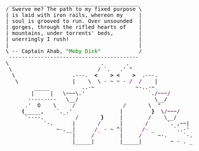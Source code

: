 <pre style="font-family:Menlo,'DejaVu Sans Mono',consolas,'Courier New',monospace"> _________________________________________                           <span style="color: #5f5fff; text-decoration-color: #5f5fff">+----- </span><span style="color: #5f5fff; text-decoration-color: #5f5fff; font-weight: bold">Sunday, 19 September 2021</span><span style="color: #5f5fff; text-decoration-color: #5f5fff"> ------+</span> <a href="https://www.informatik.uni-leipzig.de/~akiki/">Christopher Akiki</a>                
<span style="color: #800080; text-decoration-color: #800080">/</span> Swerve me? The path to my fixed purpose \                          <span style="color: #5f5fff; text-decoration-color: #5f5fff">|</span>                                      <span style="color: #5f5fff; text-decoration-color: #5f5fff">|</span> ┣━━ Interests                    
| is laid with iron rails, whereon my     |                          <span style="color: #5f5fff; text-decoration-color: #5f5fff">|</span> Hello, friend.                       <span style="color: #5f5fff; text-decoration-color: #5f5fff">|</span> ┃   ┣━━ My cat                   
| soul is grooved to run. Over unsounded  |                          <span style="color: #5f5fff; text-decoration-color: #5f5fff">|</span>                                      <span style="color: #5f5fff; text-decoration-color: #5f5fff">|</span> ┃   ┣━━ Representation Learning  
| gorges, through the rifled hearts of    |                          <span style="color: #5f5fff; text-decoration-color: #5f5fff">|</span> <span style="font-style: italic">This auto-generated message panel </span>   <span style="color: #5f5fff; text-decoration-color: #5f5fff">|</span> ┃   ┣━━ Language Generation      
| mountains, under torrents&#x27; beds,        |                          <span style="color: #5f5fff; text-decoration-color: #5f5fff">|</span> <span style="font-style: italic">was brought to you by the </span><span style="font-weight: bold; font-style: italic"><a href="https://en.wikipedia.org/wiki/Cowsay">cowsay</a></span><span style="font-style: italic"> </span>    <span style="color: #5f5fff; text-decoration-color: #5f5fff">|</span> ┃   ┣━━ Text Mining              
| unerringly I rush!                      |                          <span style="color: #5f5fff; text-decoration-color: #5f5fff">|</span> <span style="font-style: italic">stegosaurus, </span><span style="font-weight: bold; font-style: italic"><a href="https://en.wikipedia.org/wiki/Fortune_(Unix)">fortune</a></span><span style="font-style: italic"> and </span><span style="font-weight: bold; font-style: italic"><a href="https://github.com/willmcgugan/rich">Rich</a></span><span style="font-style: italic">. </span>      <span style="color: #5f5fff; text-decoration-color: #5f5fff">|</span> ┃   ┗━━ Dataset Creation         
|                                         |                          <span style="color: #5f5fff; text-decoration-color: #5f5fff">|</span>                                      <span style="color: #5f5fff; text-decoration-color: #5f5fff">|</span> ┣━━ Past Lives                   
\ -- Captain Ahab, <span style="color: #008000; text-decoration-color: #008000">&quot;Moby Dick&quot;</span>            <span style="color: #800080; text-decoration-color: #800080">/</span>                          <span style="color: #5f5fff; text-decoration-color: #5f5fff">|</span> <span style="font-weight: bold; font-style: italic">Follow me on twitter: </span><span style="font-weight: bold; font-style: italic"><a href="https://twitter.com/christopher">@christopher</a></span>   <span style="color: #5f5fff; text-decoration-color: #5f5fff">|</span> ┃   ┣━━ Sociocultural antropology
 -----------------------------------------                           <span style="color: #5f5fff; text-decoration-color: #5f5fff">|</span>                                      <span style="color: #5f5fff; text-decoration-color: #5f5fff">|</span> ┃   ┗━━ Network Engineering      
\                             .       .                              <span style="color: #5f5fff; text-decoration-color: #5f5fff">+--------------------------------------+</span> ┗━━ Current Location             
 \                           <span style="color: #800080; text-decoration-color: #800080">/</span> `.   .&#x27; &quot;                                                                          ┗━━ Leipzig, Germany         
  \                  .---.  <span style="font-weight: bold">&lt;</span><span style="color: #000000; text-decoration-color: #000000">    </span><span style="font-weight: bold">&gt;</span> <span style="font-weight: bold">&lt;</span><span style="color: #000000; text-decoration-color: #000000">    </span><span style="font-weight: bold">&gt;</span>  .---.                                                                                               
   \                 |    \  \ - ~ ~ - <span style="color: #800080; text-decoration-color: #800080">/</span>  <span style="color: #800080; text-decoration-color: #800080">/</span>    |                                                                                               
         _____          ..-~             ~-..-~                                                                                                
        |     |   \~~~\.&#x27;                    `.<span style="color: #800080; text-decoration-color: #800080">/</span>~~~<span style="color: #800080; text-decoration-color: #800080">/</span>                                                                                           
       ---------   \__/                        \__/                                                                                            
      .&#x27;  O    \     <span style="color: #800080; text-decoration-color: #800080">/</span>               <span style="color: #800080; text-decoration-color: #800080">/</span>       \  &quot;                                                                                              
     <span style="font-weight: bold">(</span>_____,    `._.&#x27;               |         <span style="font-weight: bold">}</span>  \<span style="color: #800080; text-decoration-color: #800080">/</span>~~~<span style="color: #800080; text-decoration-color: #800080">/</span>                                                                                        
      `----.          <span style="color: #800080; text-decoration-color: #800080">/</span>       <span style="font-weight: bold">}</span>     |        <span style="color: #800080; text-decoration-color: #800080">/</span>    \__/                                                                                         
            `-.      |       <span style="color: #800080; text-decoration-color: #800080">/</span>      |       <span style="color: #800080; text-decoration-color: #800080">/</span>      `. ,~~|                                                                                     
                ~-.__|      <span style="color: #800080; text-decoration-color: #800080">/</span><span style="color: #ff00ff; text-decoration-color: #ff00ff">_</span> - ~ ^|      <span style="color: #800080; text-decoration-color: #800080">/</span><span style="color: #ff00ff; text-decoration-color: #ff00ff">-</span> _      `..-&#x27;                                                                                     
                     |     <span style="color: #800080; text-decoration-color: #800080">/</span>        |     <span style="color: #800080; text-decoration-color: #800080">/</span>     ~-.     `-. _  _  _                                                                            
                     |_____|        |_____|         ~ - . _ _ _ _ _&gt;                                                                           
                                                                                                                                               
</pre>
